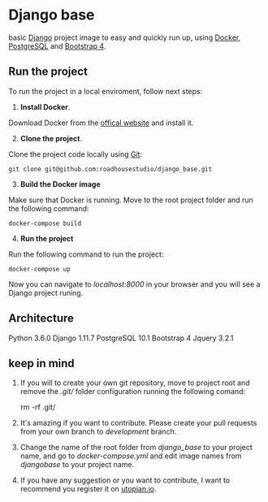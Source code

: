 # Django base

basic [Django](https://www.djangoproject.com/) project image to easy and quickly run up, using [Docker](https://www.docker.com/), [PostgreSQL](https://www.postgresql.org/) and [Bootstrap 4](https://v4-alpha.getbootstrap.com/).

## Run the project

To run the project in a local enviroment, follow next steps:

1. **Install Docker**.

Download Docker from the [offical website](https://docs.docker.com/engine/installation/) and install it.

2. **Clone the project**.

Clone the project code locally using [Git](https://git-scm.com/):

    git clone git@github.com:roadhousestudio/django_base.git

3. **Build the Docker image**

Make sure that Docker is running. Move to the root project folder and run the following command:

    docker-compose build

4. **Run the project**

Run the following command to run the project:

    docker-compose up

Now you can navigate to *localhost:8000* in your browser and you will see a Django project runing.

## Architecture

Python 3.6.0
Django 1.11.7
PostgreSQL 10.1
Bootstrap 4
Jquery 3.2.1

## keep in mind

1. If you will to create your own git repository, move to project root and remove the *.git/* folder configuration running the following comand:

    rm -rf .git/

2. It's amazing if you want to contribute. Please create your pull requests from your own branch to *development* branch.

3. Change the name of the root folder from *django_base* to your project name, and go to *docker-compose.yml* and edit image names from *djangobase* to your project name.

4. If you have any suggestion or you want to contribute, I want to recommend you register it on [utopian.io](https://utopian.io/).
